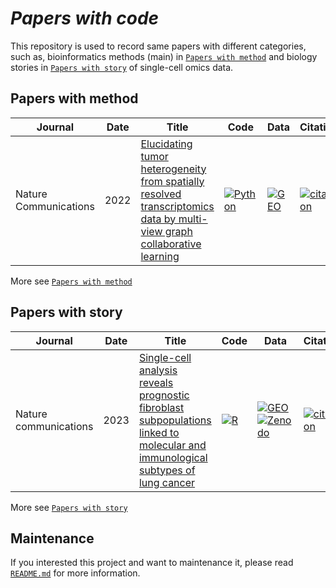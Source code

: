<!--
This repository is builded and maintained by Mengxu(mengxu98@qq.com).
If you interested it, please add items as follow rules, and PR:
You can choose one of the following ways:
1) Refer to the 'README' file and manually fill in the following information:
    Add "| Journal | Date | Title | Code | Data | Citation |";
        For Journal and Title, please sort by A-Z;
        For Date, please sort by published date;
        For Code and Data, please reference: https://img.shields.io/;
        For Citation, the data of Citation could obtain from: https://www.semanticscholar.org/.
2) Automatically fill in information using 'extract_paper_infor' function:
    Parameter: 'url_paper', need to provide a link to the paper from https://www.semanticscholar.org/;
    Parameter: 'code_language', the main programming languages used in the paper;
    Parameter: 'url_code', code storage address in the paper;
    Parameter: 'data_database', database for storing data in the paper;
    Parameter: 'url_data', data storage address in the paper.
    Note: please shut down the proxy service when using this script!
If you encounter any problems while using the script, please issue on GitHub.
-->
# *Papers with code*
This repository is used to record same papers with different categories, such as, bioinformatics methods (main) in [`Papers with method`](/papers/papers-with-method.md) and biology stories in [`Papers with story`](/papers/papers-with-story.md) of single-cell omics data.

## Papers with method
| Journal | Date | Title | Code | Data | Citation |
| -- | -- | -- | -- | -- | -- |
| Nature Communications | 2022 | [Elucidating tumor heterogeneity from spatially resolved transcriptomics data by multi-view graph collaborative learning](https://doi.org/10.1038/s41467-022-33619-9) | [![Python](https://img.shields.io/badge/-Python-3572a5)](https://github.com/cmzuo11/stMVC) | [![GEO](https://img.shields.io/badge/-GEO-336699)](https://www.ncbi.nlm.nih.gov/geo/query/acc.cgi?acc=GSE176078) | [![citation](https://img.shields.io/badge/dynamic/json?label=citation&query=citationCount&url=https%3A%2F%2Fapi.semanticscholar.org%2Fgraph%2Fv1%2Fpaper%2F09690abc5440dec515c14256dccf7fe45acee988%3Ffields%3DcitationCount)](https://www.semanticscholar.org/paper/09690abc5440dec515c14256dccf7fe45acee988) |
More see [`Papers with method`](/papers/papers-with-method.md)

## Papers with story
| Journal | Date | Title | Code | Data | Citation |
| -- | -- | -- | -- | -- | -- |
| Nature communications | 2023 | [Single-cell analysis reveals prognostic fibroblast subpopulations linked to molecular and immunological subtypes of lung cancer](https://doi.org/10.1038/s41467-023-35832-6) | [![R](https://img.shields.io/badge/-R-198ce7)](https://github.com/cjh-lab/NCOMMS_NSCLC_scFibs) | [![GEO](https://img.shields.io/badge/-GEO-336699)](https://www.ncbi.nlm.nih.gov/geo/query/acc.cgi?acc=GSE153935) [![Zenodo](https://img.shields.io/badge/-Zenodo-024dad)](https://zenodo.org/record/7400873#.ZCZBDl5LgQ8) | [![citation](https://img.shields.io/badge/dynamic/json?label=citation&query=citationCount&url=https%3A%2F%2Fapi.semanticscholar.org%2Fgraph%2Fv1%2Fpaper%2Fa5b158dbafff3ade8a9779c134441e5f3db18e2d%3Ffields%3DcitationCount)](https://www.semanticscholar.org/paper/Single-cell-analysis-reveals-prognostic-fibroblast-Hanley-Waise/a5b158dbafff3ade8a9779c134441e5f3db18e2d) |
More see [`Papers with story`](/papers/papers-with-story.md)

## Maintenance
If you interested this project and want to maintenance it, please read [`README.md`](/papers/README.md) for more information.